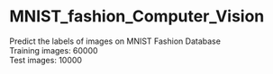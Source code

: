 # MNIST_fashion_Computer_Vision
Predict the labels of images on MNIST Fashion Database\
Training images: 60000\
Test images:     10000
